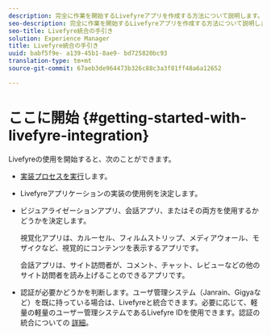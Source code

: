 ```yaml
---
description: 完全に作業を開始するLivefyreアプリを作成する方法について説明します。基本的な認証、ソーシャルシェアおよびイベントトラッキングを処理するには、アプリをオフにします。
seo-description: 完全に作業を開始するLivefyreアプリを作成する方法について説明します。基本的な認証、ソーシャルシェアおよびイベントトラッキングを処理するには、アプリをオフにします。
seo-title: Livefyre統合の手引き
solution: Experience Manager
title: Livefyre統合の手引き
uuid: babf5f9e- a139-45b1-8ae9- bd725820bc93
translation-type: tm+mt
source-git-commit: 67aeb3de964473b326c88c3a3f81ff48a6a12652

---
```



# ここに開始 {#getting-started-with-livefyre-integration}

Livefyreの使用を開始すると、次のことができます。

* [実装プロセスを実行](../c-getting-started/c-implementation-process/c-implementation-process.md#c_implementation_process)します。
* Livefyreアプリケーションの実装の使用例を決定します。
* ビジュアライゼーションアプリ、会話アプリ、またはその両方を使用するかどうかを決定します。

   視覚化アプリは、カルーセル、フィルムストリップ、メディアウォール、モザイクなど、視覚的にコンテンツを表示するアプリです。

   会話アプリは、サイト訪問者が、コメント、チャット、レビューなどの他のサイト訪問者を読み上げることのできるアプリです。

* 認証が必要かどうかを判断します。ユーザ管理システム（Janrain、Gigyaなど）を既に持っている場合は、Livefyreと統合できます。必要に応じて、軽量の軽量のユーザー管理システムであるLivefyre IDを使用できます。認証の統合についての [詳細](../t-about-identity-integration/t-about-identity-integration.md#t_about_identity_integration)。

